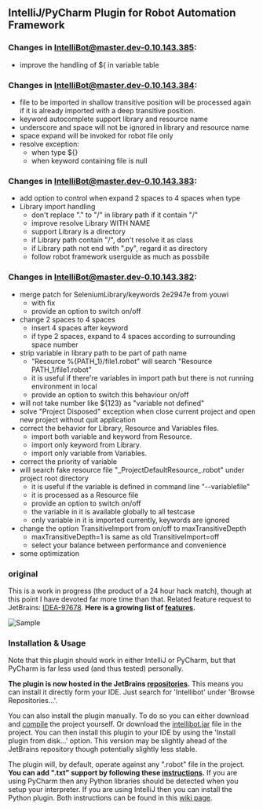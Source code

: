 ## IntelliJ/PyCharm Plugin for Robot Automation Framework
### Changes in IntelliBot@master.dev-0.10.143.385:
* improve the handling of ${ in variable table 
### Changes in IntelliBot@master.dev-0.10.143.384:
* file to be imported in shallow transitive position will be processed again if it is already imported with a deep transitive position.
* keyword autocomplete support library and resource name
* underscore and space will not be ignored in library and resource name
* space expand will be invoked for robot file only
* resolve exception:
  * when type ${}
  * when keyword containing file is null
### Changes in IntelliBot@master.dev-0.10.143.383:
* add option to control when expand 2 spaces to 4 spaces when type
* Library import handling
  * don't replace "." to "/" in library path if it contain "/"
  * improve resolve Library WITH NAME
  * support Library is a directory
  * if Library path contain "/", don't resolve it as class
  * if Library path not end with ".py", regard it as directory
  * follow robot framework userguide as much as possbile
  
### Changes in IntelliBot@master.dev-0.10.143.382:
* merge patch for SeleniumLibrary/keywords 2e2947e from youwi
  * with fix
  * provide an option to switch on/off
* change 2 spaces to 4 spaces
  * insert 4 spaces after keyword
  * if type 2 spaces, expand to 4 spaces according to surrounding space number
* strip variable in library path to be part of path name
  * "Resource %{PATH_1}/file1.robot" will search "Resource PATH_1/file1.robot"
  * it is useful if there're variables in import path but there is not running environment in local
  * provide an option to switch this behaviour on/off
* will not take number like ${123} as "variable not defined"
* solve "Project Disposed" exception when close current project and open new project without quit application
* correct the behavior for Library, Resource and Variables files.
  * import both variable and keyword from Resource.
  * import only keyword from Library.
  * import only variable from Variables.
* correct the priority of variable
* will search fake resource file "\_ProjectDefaultResource\_.robot" under project root directory
  * it is useful if the variable is defined in command line "--variablefile"
  * it is processed as a Resource file
  * provide an option to switch on/off
  * the variable in it is available globally to all testcase
  * only variable in it is imported currently, keywords are ignored
* change the option TransitiveImport from on/off to maxTransitiveDepth
  * maxTransitiveDepth=1 is same as old TransitiveImport=off
  * select your balance between performance and convenience
* some optimization

### original
This is a work in progress (the product of a 24 hour hack match), though at this point I have devoted far more time than that.
Related feature request to JetBrains: [IDEA-97678](http://youtrack.jetbrains.com/issue/IDEA-97678).
**Here is a growing list of [features](https://github.com/millennialmedia/intellibot/wiki/Features).**

![Sample](/wiki/features/demo_complete.png)

### Installation & Usage

Note that this plugin should work in either IntelliJ or PyCharm, but that PyCharm is far less used (and thus tested) personally.

**The plugin is now hosted in the JetBrains [repositories](http://plugins.jetbrains.com/plugin/7386?pr=github).**
This means you can install it directly form your IDE.
Just search for 'Intellibot' under 'Browse Repositories...'.

You can also install the plugin manually.
To do so you can either download and [compile](https://github.com/millennialmedia/intellibot/wiki/Development-Setup) the project yourself.
Or download the [intellibot.jar](https://github.com/lte2000/intellibot/blob/develop/intellibot.jar) file in the project.
You can then install this plugin to your IDE by using the 'Install plugin from disk...' option.
This version may be slightly ahead of the JetBrains repository though potentially slightly less stable.

The plugin will, by default, operate against any ".robot" file in the project.
**You can add ".txt" support by following these [instructions](https://github.com/millennialmedia/intellibot/wiki/Supporting-.txt-Files).**
If you are using PyCharm then any Python libraries should be detected when you setup your interpreter.
If you are using IntelliJ then you can install the Python plugin.
Both instructions can be found in this [wiki page](https://github.com/millennialmedia/intellibot/wiki/Python-Interpreter).
